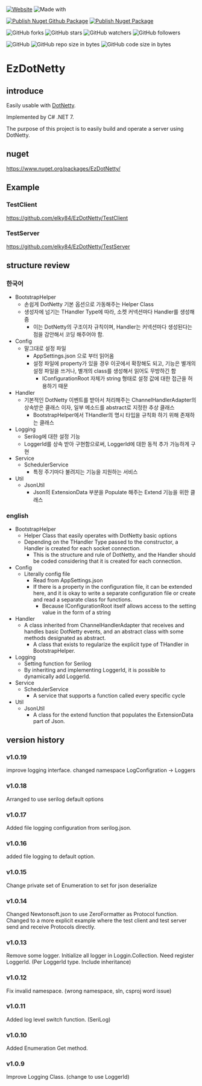 [![Website](https://img.shields.io/website-up-down-green-red/http/shields.io.svg?label=elky-essay)](https://elky84.github.io)
![Made with](https://img.shields.io/badge/made%20with-.NET7-blue.svg)

[![Publish Nuget Github Package](https://github.com/elky84/EzDotNetty/actions/workflows/publish_github.yml/badge.svg)](https://github.com/elky84/EzDotNetty/actions/workflows/publish_github.yml)
[![Publish Nuget Package](https://github.com/elky84/EzDotNetty/actions/workflows/publish_nuget.yml/badge.svg)](https://github.com/elky84/EzDotNetty/actions/workflows/publish_nuget.yml)

![GitHub forks](https://img.shields.io/github/forks/elky84/EzDotNetty.svg?style=social&label=Fork)
![GitHub stars](https://img.shields.io/github/stars/elky84/EzDotNetty.svg?style=social&label=Stars)
![GitHub watchers](https://img.shields.io/github/watchers/elky84/EzDotNetty.svg?style=social&label=Watch)
![GitHub followers](https://img.shields.io/github/followers/elky84.svg?style=social&label=Follow)

![GitHub](https://img.shields.io/github/license/mashape/apistatus.svg)
![GitHub repo size in bytes](https://img.shields.io/github/repo-size/elky84/EzDotNetty.svg)
![GitHub code size in bytes](https://img.shields.io/github/languages/code-size/elky84/EzDotNetty.svg)


# EzDotNetty

## introduce

Easily usable with [DotNetty](https://github.com/Azure/DotNetty).

Implemented by C# .NET 7.

The purpose of this project is to easily build and operate a server using DotNetty.

## nuget

<https://www.nuget.org/packages/EzDotNetty/>

## Example

### TestClient

<https://github.com/elky84/EzDotNetty/TestClient>

### TestServer

<https://github.com/elky84/EzDotNetty/TestServer>

## structure review

### 한국어
- BootstrapHelper
    - 손쉽게 DotNetty 기본 옵션으로 가동해주는 Helper Class
    - 생성자에 넘기는 THandler Type에 따라, 소켓 커넥션마다 Handler를 생성해줌
        - 이는 DotNetty의 구조이자 규칙이며, Handler는 커넥션마다 생성된다는 점을 감안해서 코딩 해주어야 함.
- Config
    - 말그대로 설정 파일
        - AppSettings.json 으로 부터 읽어옴
        - 설정 파일에 property가 있을 경우 이곳에서 확장해도 되고, 기능은 별개의 설정 파일을 쓰거나, 별개의 class를 생성해서 읽어도 무방하긴 함
            - IConfigurationRoot 자체가 string 형태로 설정 값에 대한 접근을 허용하기 때문
- Handler
    - 기본적인 DotNetty 이벤트를 받아서 처리해주는 ChannelHandlerAdapter의 상속받은 클래스 이자, 일부 메소드를 abstract로 지정한 추상 클래스
        - BootstrapHelper에서 THandler의 명시 타입을 규칙화 하기 위해 존재하는 클래스
- Logging
    - Serilog에 대한 설정 기능
    - LoggerId를 상속 받아 구현함으로써, LoggerId에 대한 동적 추가 가능하게 구현
- Service
    - SchedulerService
        - 특정 주기마다 불려지는 기능을 지원하는 서비스
- Util
    - JsonUtil
        - Json의 ExtensionData 부분을 Populate 해주는 Extend 기능을 위한 클래스

### english
- BootstrapHelper
    - Helper Class that easily operates with DotNetty basic options
    - Depending on the THandler Type passed to the constructor, a Handler is created for each socket connection.
        - This is the structure and rule of DotNetty, and the Handler should be coded considering that it is created for each connection.
- Config
    - Literally config file
        - Read from AppSettings.json
        - If there is a property in the configuration file, it can be extended here, and it is okay to write a separate configuration file or create and read a separate class for functions.
            - Because IConfigurationRoot itself allows access to the setting value in the form of a string
- Handler
    - A class inherited from ChannelHandlerAdapter that receives and handles basic DotNetty events, and an abstract class with some methods designated as abstract.
        - A class that exists to regularize the explicit type of THandler in BootstrapHelper.
- Logging
    - Setting function for Serilog
    - By inheriting and implementing LoggerId, it is possible to dynamically add LoggerId.
- Service
    - SchedulerService
        - A service that supports a function called every specific cycle
- Util
    - JsonUtil
        - A class for the extend function that populates the ExtensionData part of Json.

## version history

### v1.0.19

improve logging interface.
changed namespace LogConfigration -> Loggers

### v1.0.18

Arranged to use serilog default options

### v1.0.17

Added file logging configuration from serilog.json.

### v1.0.16

added file logging to default option.

### v1.0.15

Change private set of Enumeration to set for json deserialize

### v1.0.14

Changed Newtonsoft.json to use ZeroFormatter as Protocol function.
Changed to a more explicit example where the test client and test server send and receive Protocols directly.

### v1.0.13

Remove some logger.
Initialize all logger in Loggin.Collection.
Need register LoggerId. (Per LoggerId type. Include inheritance)

### v1.0.12

Fix invalid namespace. (wrong namespace, sln, csproj word issue)

### v1.0.11

Added log level switch function. (SeriLog)

### v1.0.10

Added Enumeration Get method.

### v1.0.9

Improve Logging Class. (change to use LoggerId)

